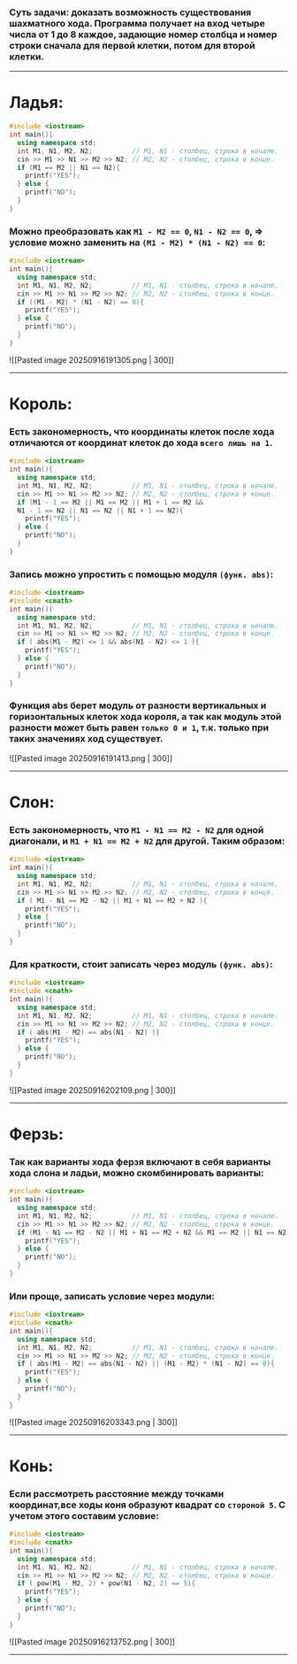 ### Суть задачи: доказать возможность существования шахматного хода. Программа получает на вход четыре числа от 1 до 8 каждое, задающие номер столбца и номер строки сначала для первой клетки, потом для второй клетки.

---
# Ладья:

```cpp
#include <iostream>
int main(){
  using namespace std;
  int M1, N1, M2, N2;          // M1, N1 - столбец, строка в начале. 
  cin >> M1 >> N1 >> M2 >> N2; // M2, N2 - столбец, строка в конце.
  if (M1 == M2 || N1 == N2){ 
    printf("YES");
  } else {
    printf("NO");
  }
}
```

### Можно преобразовать как `M1 - M2 == 0`, `N1 - N2 == 0`, => условие можно заменить на `(M1 - M2) * (N1 - N2) == 0`:

```cpp
#include <iostream>
int main(){
  using namespace std;
  int M1, N1, M2, N2;          // M1, N1 - столбец, строка в начале. 
  cin >> M1 >> N1 >> M2 >> N2; // M2, N2 - столбец, строка в конце.
  if ((M1 - M2) * (N1 - N2) == 0){ 
    printf("YES");
  } else {
    printf("NO");
  }
}
```

![[Pasted image 20250916191305.png | 300]]

---
# Король:
### Есть закономерность, что координаты клеток после хода отличаются от координат клеток до хода `всего лишь на 1`.

```cpp
#include <iostream>
int main(){
  using namespace std;
  int M1, N1, M2, N2;          // M1, N1 - столбец, строка в начале. 
  cin >> M1 >> N1 >> M2 >> N2; // M2, N2 - столбец, строка в конце.
  if (M1 - 1 == M2 || M1 == M2 || M1 + 1 == M2 && 
  N1 - 1 == N2 || N1 == N2 || N1 + 1 == N2){
    printf("YES");
  } else {
    printf("NO");
  }
}
```
### Запись можно упростить с помощью модуля `(функ. abs)`:

```cpp
#include <iostream>
#include <cmath>
int main(){
  using namespace std;
  int M1, N1, M2, N2;          // M1, N1 - столбец, строка в начале. 
  cin >> M1 >> N1 >> M2 >> N2; // M2, N2 - столбец, строка в конце.
  if ( abs(M1 - M2) <= 1 && abs(N1 - N2) <= 1 ){
    printf("YES");
  } else {
    printf("NO");
  }
}
```
### Функция abs берет модуль от разности вертикальных и горизонтальных клеток хода короля, а так как модуль этой разности может быть равен `только 0 и 1`, т.к. только при таких значениях ход существует. 

![[Pasted image 20250916191413.png | 300]]

---
# Слон:
### Есть закономерность, что `M1 - N1 == M2 - N2` для одной диагонали, и `M1 + N1 == M2 + N2` для другой. Таким образом:

```cpp
#include <iostream>
int main(){
  using namespace std;
  int M1, N1, M2, N2;          // M1, N1 - столбец, строка в начале. 
  cin >> M1 >> N1 >> M2 >> N2; // M2, N2 - столбец, строка в конце.
  if ( M1 - N1 == M2 - N2 || M1 + N1 == M2 + N2 ){
    printf("YES");
  } else {
    printf("NO");
  }
}
```
### Для краткости, стоит записать через модуль `(функ. abs)`:

```cpp
#include <iostream>
#include <cmath>
int main(){
  using namespace std;
  int M1, N1, M2, N2;          // M1, N1 - столбец, строка в начале. 
  cin >> M1 >> N1 >> M2 >> N2; // M2, N2 - столбец, строка в конце.
  if ( abs(M1 - M2) == abs(N1 - N2) ){
    printf("YES");
  } else {
    printf("NO");
  }
}
```

![[Pasted image 20250916202109.png | 300]]

---
# Ферзь:
### Так как варианты хода ферзя включают в себя варианты хода слона и ладьи, можно скомбинировать варианты:

```cpp
#include <iostream>
int main(){
  using namespace std;
  int M1, N1, M2, N2;          // M1, N1 - столбец, строка в начале. 
  cin >> M1 >> N1 >> M2 >> N2; // M2, N2 - столбец, строка в конце.
  if (M1 - N1 == M2 - N2 || M1 + N1 == M2 + N2 && M1 == M2 || N1 == N2){
    printf("YES");
  } else {
    printf("NO");
  }
}
```
### Или проще, записать условие через модули:

```cpp
#include <iostream>
#include <cmath>
int main(){
  using namespace std;
  int M1, N1, M2, N2;          // M1, N1 - столбец, строка в начале. 
  cin >> M1 >> N1 >> M2 >> N2; // M2, N2 - столбец, строка в конце.
  if ( abs(M1 - M2) == abs(N1 - N2) || (M1 - M2) * (N1 - N2) == 0){
    printf("YES");
  } else {
    printf("NO");
  }
}
```

![[Pasted image 20250916203343.png | 300]]

---
# Конь: 
### Если рассмотреть расстояние между точками координат,все ходы коня образуют квадрат со `стороной 5`. С учетом этого составим условие: 

```cpp
#include <iostream>
#include <cmath>
int main(){
  using namespace std;
  int M1, N1, M2, N2;          // M1, N1 - столбец, строка в начале. 
  cin >> M1 >> N1 >> M2 >> N2; // M2, N2 - столбец, строка в конце.
  if ( pow(M1 - M2, 2) + pow(N1 - N2, 2) == 5){
    printf("YES");
  } else {
    printf("NO");
  }
}
```

![[Pasted image 20250916213752.png | 300]]

---
